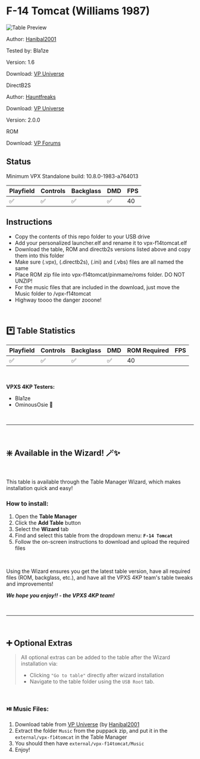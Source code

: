 # F-14 Tomcat (Williams 1987)

![Table Preview](../../images/vpx-f14tomcat.png)

Author: [Hanibal2001](https://vpuniverse.com/profile/872-hanibal2001/) 

Tested by: Bla1ze 

Version: 1.6

Download: [VP Universe](https://vpuniverse.com/files/file/18690-f-14-tomcat-williams-1987-hanibals-4k-mod/)

DirectB2S

Author: [Hauntfreaks](https://vpuniverse.com/profile/5216-hauntfreaks/) 

Download: [VP Universe](https://vpuniverse.com/files/file/11042-f-14-tomcat-williams-1987-b2s-with-full-dmd/)

Version: 2.0.0

ROM

Download: [VP Forums](https://www.vpforums.org/index.php?app=downloads&showfile=901)

## Status 

Minimum VPX Standalone build: 10.8.0-1983-a764013

| Playfield | Controls | Backglass | DMD | FPS | 
|-----------|----------|-----------|-----|----------|
| :white_check_mark: | :white_check_mark: | :white_check_mark: | :white_check_mark: | 40 |

## Instructions

- Copy the contents of this repo folder to your USB drive
- Add your personalized launcher.elf and rename it to vpx-f14tomcat.elf
- Download the table, ROM and directb2s versions listed above and copy them into this folder
- Make sure (.vpx), (.directb2s), (.ini) and (.vbs) files are all named the same
- Place ROM zip file into vpx-f14tomcat/pinmame/roms folder. DO NOT UNZIP!
- For the music files that are included in the download, just move the Music folder to /vpx-f14tomcat
- Highway toooo the danger zooone!



<br>

## *️⃣  Table Statistics

| Playfield | Controls | Backglass | DMD | ROM Required | FPS | 
|-----------|----------|-----------|-----|--------------|-----|
| :white_check_mark: | :white_check_mark: | :white_check_mark: | :white_check_mark: | 40 |

<br>

**VPXS 4KP Testers:**
  - Bla1ze
  - OminousOsie 🌸

<br>

---

<br>

## ❇️ Available in the Wizard! 🪄✨

<br>

This table is available through the Table Manager Wizard, which makes installation quick and easy!

### How to install:

1.  Open the **Table Manager**
2.  Click the **Add Table** button
3.  Select the **Wizard** tab
4.  Find and select this table from the dropdown menu: **`F-14 Tomcat`**
5.  Follow the on-screen instructions to download and upload the required files

<br>

Using the Wizard ensures you get the latest table version, have all required files (ROM, backglass, etc.), and have all the VPXS 4KP team's table tweaks and improvements!

__*We hope you enjoy!!   - the VPXS 4KP team!*__

<br>

---

<br>

## ➕ Optional Extras

> All optional extras can be added to the table after the Wizard installation via: 
> -  Clicking `"Go to table"` directly after wizard installation
> -  Navigate to the table folder using the `USB Root` tab.

<br>

### ⏯️ Music Files:

1.  Download table from [VP Universe](https://vpuniverse.com/files/file/18690-f-14-tomcat-williams-1987-hanibals-4k-mod/) (by [Hanibal2001](https://vpuniverse.com/profile/872-hanibal2001/)
2.  Extract the folder `Music` from the puppack zip, and put it in the `external/vpx-f14tomcat` in the Table Manager
3.  You should then have `external/vpx-f14tomcat/Music`
4.  Enjoy!


<br>
<br>
<br>
<br>
<br>
